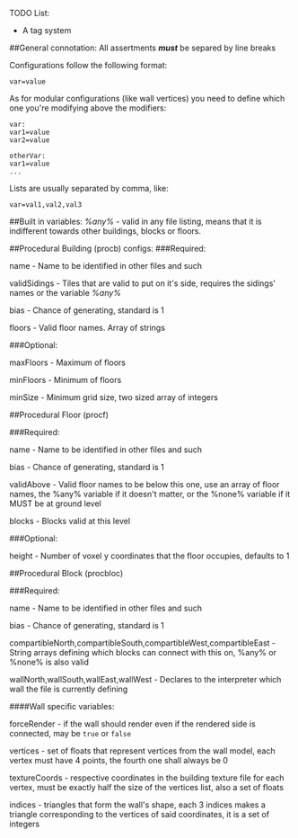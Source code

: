 TODO List:
- A tag system


##General connotation:
All assertments ***must*** be separed by line breaks

Configurations follow the following format:

`var=value`

As for modular configurations (like wall vertices) you need to define which one you're modifying above the modifiers:

```
var:
var1=value
var2=value

otherVar:
var1=value
...
```

Lists are usually separated by comma, like:

`var=val1,val2,val3`

##Built in variables:
_%any%_ - valid in any file listing, means that it is indifferent towards other buildings, blocks or floors.


##Procedural Building (procb) configs:
###Required:

name - Name to be identified in other files and such

validSidings - Tiles that are valid to put on it's side, requires the sidings' names or the variable _%any%_

bias - Chance of generating, standard is 1

floors - Valid floor names. Array of strings

###Optional:

maxFloors - Maximum of floors

minFloors - Minimum of floors

minSize - Minimum grid size, two sized array of integers

##Procedural Floor (procf)

###Required:

name - Name to be identified in other files and such

bias - Chance of generating, standard is 1

validAbove - Valid floor names to be below this one, use an array of floor names, the %any% variable if it doesn't matter, or the %none% variable if it MUST be at ground level

blocks - Blocks valid at this level

###Optional:

height - Number of voxel y coordinates that the floor occupies, defaults to 1

##Procedural Block (procbloc)

###Required:

name - Name to be identified in other files and such

bias - Chance of generating, standard is 1

compartibleNorth,compartibleSouth,compartibleWest,compartibleEast - String arrays defining which blocks can connect with this on, %any% or %none% is also valid

wallNorth,wallSouth,wallEast,wallWest - Declares to the interpreter which wall the file is currently defining

####Wall specific variables:

forceRender - if the wall should render even if the rendered side is connected, may be `true` or `false`

vertices - set of floats that represent vertices from the wall model, each vertex must have 4 points, the fourth one shall always be 0

textureCoords - respective coordinates in the building texture file for each vertex, must be exactly half the size of the vertices list, also a set of floats

indices - triangles that form the wall's shape, each 3 indices makes a triangle corresponding to the vertices of said coordinates, it is a set of integers
